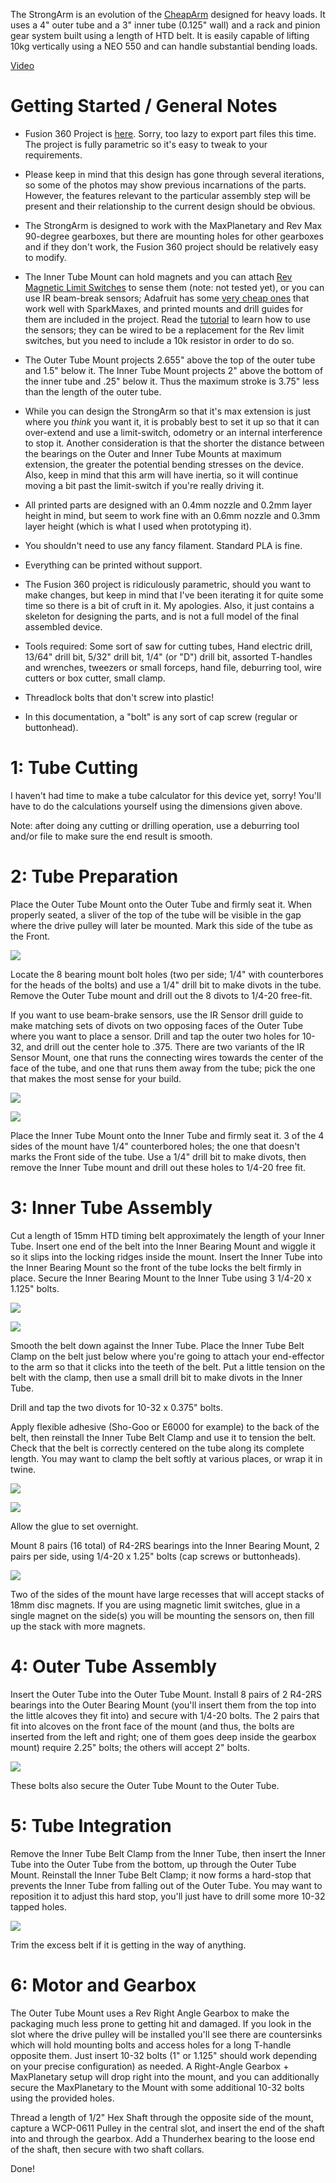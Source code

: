 The StrongArm is an evolution of the [CheapArm](/CheapArm/CheapArm.md) designed for heavy loads. It uses a 4" outer tube and a 3" inner tube (0.125" wall) and a rack and pinion gear system built using a length of HTD belt. It is easily capable of lifting 10kg vertically using a NEO 550 and can handle substantial bending loads.

[Video](Images/IMG_2460.mov)

# Getting Started / General Notes

* Fusion 360 Project is [here](Files/). Sorry, too lazy to export part files this time. The project is fully parametric so it's easy to tweak to your requirements.

* Please keep in mind that this design has gone through several iterations, so some of the photos may show previous incarnations of the parts. However, the features relevant to the particular assembly step will be present and their relationship to the current design should be obvious.

* The StrongArm is designed to work with the MaxPlanetary and Rev Max 90-degree gearboxes, but there are mounting holes for other gearboxes and if they don't work, the Fusion 360 project should be relatively easy to modify.

* The Inner Tube Mount can hold magnets and you can attach [Rev Magnetic Limit Switches](https://www.revrobotics.com/rev-31-1462/) to sense them (note: not tested yet), or you can use IR beam-break sensors; Adafruit has some [very cheap ones](https://www.adafruit.com/product/2167) that work well with SparkMaxes, and printed mounts and drill guides for them are included in the project. Read the [tutorial](https://learn.adafruit.com/ir-breakbeam-sensors) to learn how to use the sensors; they can be wired to be a replacement for the Rev limit switches, but you need to include a 10k resistor in order to do so.

* The Outer Tube Mount projects 2.655" above the top of the outer tube and 1.5" below it. The Inner Tube Mount projects 2" above the bottom of the inner tube and .25" below it. Thus the maximum stroke is 3.75" less than the length of the outer tube.

* While you can design the StrongArm so that it's max extension is just where you *think* you want it, it is probably best to set it up so that it can over-extend and use a limit-switch, odometry or an internal interference to stop it. Another consideration is that the shorter the distance between the bearings on the Outer and Inner Tube Mounts at maximum extension, the greater the potential bending stresses on the device. Also, keep in mind that this arm will have inertia, so it will continue moving a bit past the limit-switch if you're really driving it.

* All printed parts are designed with an 0.4mm nozzle and 0.2mm layer height in mind, but seem to work fine with an 0.6mm nozzle and 0.3mm layer height (which is what I used when prototyping it).

* You shouldn't need to use any fancy filament. Standard PLA is fine.

* Everything can be printed without support.

* The Fusion 360 project is ridiculously parametric, should you want to make changes, but keep in mind that I've been iterating it for quite some time so there is a bit of cruft in it. My apologies. Also, it just contains a skeleton for designing the parts, and is not a full model of the final assembled device.

* Tools required: Some sort of saw for cutting tubes, Hand electric drill, 13/64" drill bit, 5/32" drill bit, 1/4" (or "D") drill bit, assorted T-handles and wrenches, tweezers or small forceps, hand file, deburring tool, wire cutters or box cutter, small clamp.

* Threadlock bolts that don't screw into plastic!

* In this documentation, a "bolt" is any sort of cap screw (regular or buttonhead).

# 1: Tube Cutting

I haven't had time to make a tube calculator for this device yet, sorry! You'll have to do the calculations yourself using the dimensions given above.

Note: after doing any cutting or drilling operation, use a deburring tool and/or file to make sure the end result is smooth.

# 2: Tube Preparation

Place the Outer Tube Mount onto the Outer Tube and firmly seat it. When properly seated, a sliver of the top of the tube will be visible in the gap where the drive pulley will later be mounted. Mark this side of the tube as the Front.

![](Images/IMG_2409.jpg)

Locate the 8 bearing mount bolt holes (two per side; 1/4" with counterbores for the heads of the bolts) and use a 1/4" drill bit to make divots in the tube. Remove the Outer Tube mount and drill out the 8 divots to 1/4-20 free-fit.

If you want to use beam-brake sensors, use the IR Sensor drill guide to make matching sets of divots on two opposing faces of the Outer Tube where you want to place a sensor. Drill and tap the outer two holes for 10-32, and drill out the center hole to .375. There are two variants of the IR Sensor Mount, one that runs the connecting wires towards the center of the face of the tube, and one that runs them away from the tube; pick the one that makes the most sense for your build.

![](Images/IMG_2411.jpg)

![](Images/IMG_2412.jpg)

Place the Inner Tube Mount onto the Inner Tube and firmly seat it. 3 of the 4 sides of the mount have 1/4" counterbored holes; the one that doesn't marks the Front side of the tube. Use a 1/4" drill bit to make divots, then remove the Inner Tube mount and drill out these holes to 1/4-20 free fit.

# 3: Inner Tube Assembly

Cut a length of 15mm HTD timing belt approximately the length of your Inner Tube. Insert one end of the belt into the Inner Bearing Mount and wiggle it so it slips into the locking ridges inside the mount. Insert the Inner Tube into the Inner Bearing Mount so the front of the tube locks the belt firmly in place. Secure the Inner Bearing Mount to the Inner Tube using 3 1/4-20 x 1.125" bolts.

![](Images/IMG_2419.jpg)

![](Images/IMG_2420.jpg)

Smooth the belt down against the Inner Tube. Place the Inner Tube Belt Clamp on the belt just below where you're going to attach your end-effector to the arm so that it clicks into the teeth of the belt. Put a little tension on the belt with the clamp, then use a small drill bit to make divots in the Inner Tube.

Drill and tap the two divots for 10-32 x 0.375" bolts.

Apply flexible adhesive (Sho-Goo or E6000 for example) to the back of the belt, then reinstall the Inner Tube Belt Clamp and use it to tension the belt. Check that the belt is correctly centered on the tube along its complete length. You may want to clamp the belt softly at various places, or wrap it in twine.

![](Images/IMG_2424.jpg)

![](Images/IMG_2425.jpg)

Allow the glue to set overnight.

Mount 8 pairs (16 total) of R4-2RS bearings into the Inner Bearing Mount, 2 pairs per side, using 1/4-20 x 1.25" bolts (cap screws or buttonheads).

![](Images/IMG_2429.jpg)

Two of the sides of the mount have large recesses that will accept stacks of 18mm disc magnets. If you are using magnetic limit switches, glue in a single magnet on the side(s) you will be mounting the sensors on, then fill up the stack with more magnets.

# 4: Outer Tube Assembly

Insert the Outer Tube into the Outer Tube Mount. Install 8 pairs of 2 R4-2RS bearings into the Outer Bearing Mount (you'll insert them from the top into the little alcoves they fit into) and secure with 1/4-20 bolts. The 2 pairs that fit into alcoves on the front face of the mount (and thus, the bolts are inserted from the left and right; one of them goes deep inside the gearbox mount) require 2.25" bolts; the others will accept 2" bolts.

![](Images/IMG_2428.jpg)

These bolts also secure the Outer Tube Mount to the Outer Tube.

# 5: Tube Integration

Remove the Inner Tube Belt Clamp from the Inner Tube, then insert the Inner Tube into the Outer Tube from the bottom, up through the Outer Tube Mount. Reinstall the Inner Tube Belt Clamp; it now forms a hard-stop that prevents the Inner Tube from falling out of the Outer Tube. You may want to reposition it to adjust this hard stop, you'll just have to drill some more 10-32 tapped holes.

![](Images/IMG_2431.jpg)

Trim the excess belt if it is getting in the way of anything.

# 6: Motor and Gearbox

The Outer Tube Mount uses a Rev Right Angle Gearbox to make the packaging much less prone to getting hit and damaged. If you look in the slot where the drive pulley will be installed you'll see there are countersinks which will hold mounting bolts and access holes for a long T-handle opposite them. Just insert 10-32 bolts (1" or 1.125" should work depending on your precise configuration) as needed. A Right-Angle Gearbox + MaxPlanetary setup will drop right into the mount, and you can additionally secure the MaxPlanetary to the Mount with some additional 10-32 bolts using the provided holes.

Thread a length of 1/2" Hex Shaft through the opposite side of the mount, capture a WCP-0611 Pulley in the central slot, and insert the end of the shaft into and through the gearbox. Add a Thunderhex bearing to the loose end of the shaft, then secure with two shaft collars.

Done!